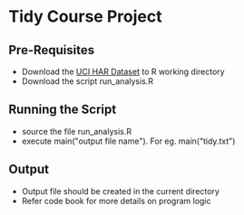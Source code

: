 Tidy Course Project
===================

Pre-Requisites
--------------
* Download the [UCI HAR Dataset](https://d396qusza40orc.cloudfront.net/getdata%2Fprojectfiles%2FUCI%20HAR%20Dataset.zip) to R working directory
* Download the script run_analysis.R

Running the Script
------------------
* source the file run_analysis.R
* execute main("output file name"). For eg. main("tidy.txt")

Output
------
* Output file should be created in the  current directory
* Refer code book for more details on program logic


